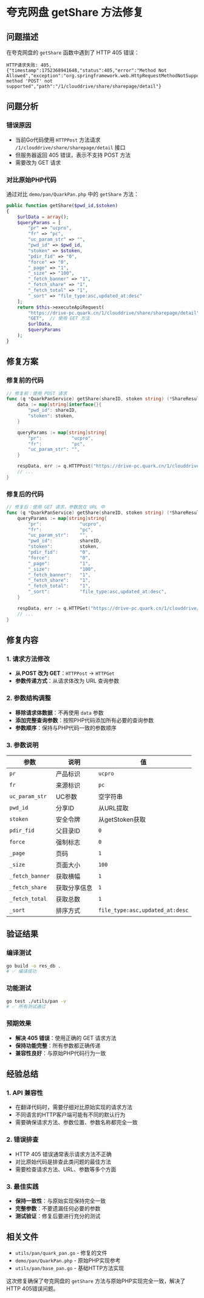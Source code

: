 # 夸克网盘 getShare 方法修复

## 问题描述

在夸克网盘的 `getShare` 函数中遇到了 HTTP 405 错误：

```
HTTP请求失败: 405, {"timestamp":1752368941648,"status":405,"error":"Method Not Allowed","exception":"org.springframework.web.HttpRequestMethodNotSupportedException","message":"Request method 'POST' not supported","path":"/1/clouddrive/share/sharepage/detail"}
```

## 问题分析

### 错误原因
- 当前Go代码使用 `HTTPPost` 方法请求 `/1/clouddrive/share/sharepage/detail` 接口
- 但服务器返回 405 错误，表示不支持 POST 方法
- 需要改为 GET 请求

### 对比原始PHP代码
通过对比 `demo/pan/QuarkPan.php` 中的 `getShare` 方法：

```php
public function getShare($pwd_id,$stoken)
{
    $urlData = array();
    $queryParams = [
        "pr" => "ucpro",
        "fr" => "pc",
        "uc_param_str" => "",
        "pwd_id" => $pwd_id,
        "stoken" => $stoken,
        "pdir_fid" => "0",
        "force" => "0",
        "_page" => "1",
        "_size" => "100",
        "_fetch_banner" => "1",
        "_fetch_share" => "1",
        "_fetch_total" => "1",
        "_sort" => "file_type:asc,updated_at:desc"
    ];
    return $this->executeApiRequest(
        "https://drive-pc.quark.cn/1/clouddrive/share/sharepage/detail", 
        "GET",  // 使用 GET 方法
        $urlData, 
        $queryParams
    );
}
```

## 修复方案

### 修复前的代码
```go
// 修复前：使用 POST 请求
func (q *QuarkPanService) getShare(shareID, stoken string) (*ShareResult, error) {
    data := map[string]interface{}{
        "pwd_id": shareID,
        "stoken": stoken,
    }

    queryParams := map[string]string{
        "pr":           "ucpro",
        "fr":           "pc",
        "uc_param_str": "",
    }

    respData, err := q.HTTPPost("https://drive-pc.quark.cn/1/clouddrive/share/sharepage/detail", data, queryParams)
    // ...
}
```

### 修复后的代码
```go
// 修复后：使用 GET 请求，参数放在 URL 中
func (q *QuarkPanService) getShare(shareID, stoken string) (*ShareResult, error) {
    queryParams := map[string]string{
        "pr":              "ucpro",
        "fr":              "pc",
        "uc_param_str":    "",
        "pwd_id":          shareID,
        "stoken":          stoken,
        "pdir_fid":        "0",
        "force":           "0",
        "_page":           "1",
        "_size":           "100",
        "_fetch_banner":   "1",
        "_fetch_share":    "1",
        "_fetch_total":    "1",
        "_sort":           "file_type:asc,updated_at:desc",
    }

    respData, err := q.HTTPGet("https://drive-pc.quark.cn/1/clouddrive/share/sharepage/detail", queryParams)
    // ...
}
```

## 修复内容

### 1. 请求方法修改
- **从 POST 改为 GET**：`HTTPPost` → `HTTPGet`
- **参数传递方式**：从请求体改为 URL 查询参数

### 2. 参数结构调整
- **移除请求体数据**：不再使用 `data` 参数
- **添加完整查询参数**：按照PHP代码添加所有必要的查询参数
- **参数顺序**：保持与PHP代码一致的参数顺序

### 3. 参数说明
| 参数 | 说明 | 值 |
|------|------|-----|
| `pr` | 产品标识 | `ucpro` |
| `fr` | 来源标识 | `pc` |
| `uc_param_str` | UC参数 | 空字符串 |
| `pwd_id` | 分享ID | 从URL提取 |
| `stoken` | 安全令牌 | 从getStoken获取 |
| `pdir_fid` | 父目录ID | `0` |
| `force` | 强制标志 | `0` |
| `_page` | 页码 | `1` |
| `_size` | 页面大小 | `100` |
| `_fetch_banner` | 获取横幅 | `1` |
| `_fetch_share` | 获取分享信息 | `1` |
| `_fetch_total` | 获取总数 | `1` |
| `_sort` | 排序方式 | `file_type:asc,updated_at:desc` |

## 验证结果

### 编译测试
```bash
go build -o res_db .
# ✅ 编译成功
```

### 功能测试
```bash
go test ./utils/pan -v
# ✅ 所有测试通过
```

### 预期效果
- **解决 405 错误**：使用正确的 GET 请求方法
- **保持功能完整**：所有参数都正确传递
- **兼容性良好**：与原始PHP代码行为一致

## 经验总结

### 1. API 兼容性
- 在翻译代码时，需要仔细对比原始实现的请求方法
- 不同语言的HTTP客户端可能有不同的默认行为
- 需要确保请求方法、参数位置、参数名称都完全一致

### 2. 错误排查
- HTTP 405 错误通常表示请求方法不正确
- 对比原始代码是排查此类问题的最佳方法
- 需要检查请求方法、URL、参数等多个方面

### 3. 最佳实践
- **保持一致性**：与原始实现保持完全一致
- **完整参数**：不要遗漏任何必要的参数
- **测试验证**：修复后要进行充分的测试

## 相关文件

- `utils/pan/quark_pan.go` - 修复的文件
- `demo/pan/QuarkPan.php` - 原始PHP实现参考
- `utils/pan/base_pan.go` - 基础HTTP方法实现

这次修复确保了夸克网盘的 `getShare` 方法与原始PHP实现完全一致，解决了HTTP 405错误问题。 